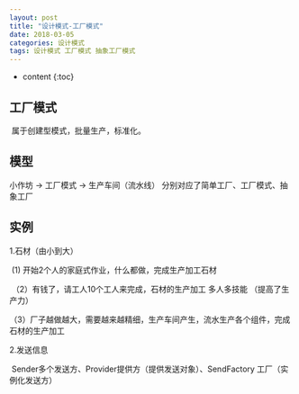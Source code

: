 ```yaml
---
layout: post
title: "设计模式-工厂模式"
date: 2018-03-05
categories: 设计模式
tags: 设计模式 工厂模式 抽象工厂模式
---
```

* content
{:toc}
## 工厂模式

​         属于创建型模式，批量生产，标准化。
​	

## 模型

小作坊	->	工厂模式		-> 生产车间（流水线） 分别对应了简单工厂、工厂模式、抽象工厂



## 实例

1.石材（由小到大） 

​	(1) 开始2个人的家庭式作业，什么都做，完成生产加工石材

​     （2）有钱了，请工人10个工人来完成，石材的生产加工   多人多技能 （提高了生产力）

​     （3）厂子越做越大，需要越来越精细，生产车间产生，流水生产各个组件，完成石材的生产加工

2.发送信息

​	Sender多个发送方、Provider提供方（提供发送对象）、SendFactory 工厂（实例化发送方）

​	